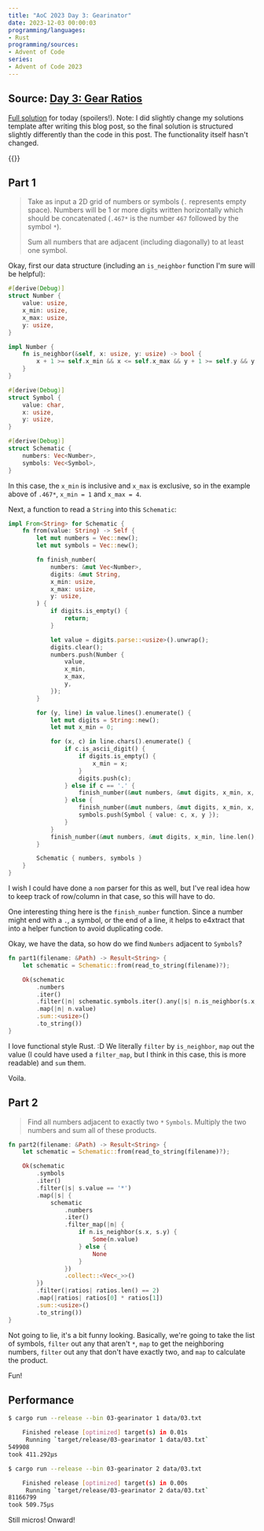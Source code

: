 ```yaml
---
title: "AoC 2023 Day 3: Gearinator"
date: 2023-12-03 00:00:03
programming/languages:
- Rust
programming/sources:
- Advent of Code
series:
- Advent of Code 2023
---
```

## Source: [Day 3: Gear Ratios](https://adventofcode.com/2023/day/3)

[Full solution](https://github.com/jpverkamp/advent-of-code/tree/master/2023/solutions/day03) for today (spoilers!). Note: I did slightly change my solutions template after writing this blog post, so the final solution is structured slightly differently than the code in this post. The functionality itself hasn't changed. 

{{<toc>}}

## Part 1

> Take as input a 2D grid of numbers or symbols (`.` represents empty space). Numbers will be 1 or more digits written horizontally which should be concatenated (`.467*` is the number `467` followed by the symbol `*`). 
>
> Sum all numbers that are adjacent (including diagonally) to at least one symbol. 

<!--more-->

Okay, first our data structure (including an `is_neighbor` function I'm sure will be helpful):

```rust
#[derive(Debug)]
struct Number {
    value: usize,
    x_min: usize,
    x_max: usize,
    y: usize,
}

impl Number {
    fn is_neighbor(&self, x: usize, y: usize) -> bool {
        x + 1 >= self.x_min && x <= self.x_max && y + 1 >= self.y && y <= self.y + 1
    }
}

#[derive(Debug)]
struct Symbol {
    value: char,
    x: usize,
    y: usize,
}

#[derive(Debug)]
struct Schematic {
    numbers: Vec<Number>,
    symbols: Vec<Symbol>,
}
```

In this case, the `x_min` is inclusive and `x_max` is exclusive, so in the example above of `.467*`, `x_min = 1` and `x_max = 4`. 

Next, a function to read a `String` into this `Schematic`:

```rust
impl From<String> for Schematic {
    fn from(value: String) -> Self {
        let mut numbers = Vec::new();
        let mut symbols = Vec::new();

        fn finish_number(
            numbers: &mut Vec<Number>,
            digits: &mut String,
            x_min: usize,
            x_max: usize,
            y: usize,
        ) {
            if digits.is_empty() {
                return;
            }

            let value = digits.parse::<usize>().unwrap();
            digits.clear();
            numbers.push(Number {
                value,
                x_min,
                x_max,
                y,
            });
        }

        for (y, line) in value.lines().enumerate() {
            let mut digits = String::new();
            let mut x_min = 0;

            for (x, c) in line.chars().enumerate() {
                if c.is_ascii_digit() {
                    if digits.is_empty() {
                        x_min = x;
                    }
                    digits.push(c);
                } else if c == '.' {
                    finish_number(&mut numbers, &mut digits, x_min, x, y);
                } else {
                    finish_number(&mut numbers, &mut digits, x_min, x, y);
                    symbols.push(Symbol { value: c, x, y });
                }
            }
            finish_number(&mut numbers, &mut digits, x_min, line.len(), y);
        }

        Schematic { numbers, symbols }
    }
}
```

I wish I could have done a `nom` parser for this as well, but I've real idea how to keep track of row/column in that case, so this will have to do. 

One interesting thing here is the `finish_number` function. Since a number might end with a `.`, a symbol, or the end of a line, it helps to e4xtract that into a helper function to avoid duplicating code. 

Okay, we have the data, so how do we find `Numbers` adjacent to `Symbols`? 

```rust
fn part1(filename: &Path) -> Result<String> {
    let schematic = Schematic::from(read_to_string(filename)?);

    Ok(schematic
        .numbers
        .iter()
        .filter(|n| schematic.symbols.iter().any(|s| n.is_neighbor(s.x, s.y)))
        .map(|n| n.value)
        .sum::<usize>()
        .to_string())
}
```

I love functional style Rust. :D We literally `filter` by `is_neighbor`, `map` out the value (I could have used a `filter_map`, but I think in this case, this is more readable) and `sum` them.

Voila.

## Part 2

> Find all numbers adjacent to exactly two `*` `Symbols`. Multiply the two numbers and sum all of these products. 

```rust
fn part2(filename: &Path) -> Result<String> {
    let schematic = Schematic::from(read_to_string(filename)?);

    Ok(schematic
        .symbols
        .iter()
        .filter(|s| s.value == '*')
        .map(|s| {
            schematic
                .numbers
                .iter()
                .filter_map(|n| {
                    if n.is_neighbor(s.x, s.y) {
                        Some(n.value)
                    } else {
                        None
                    }
                })
                .collect::<Vec<_>>()
        })
        .filter(|ratios| ratios.len() == 2)
        .map(|ratios| ratios[0] * ratios[1])
        .sum::<usize>()
        .to_string())
}
```

Not going to lie, it's a bit funny looking. Basically, we're going to take the list of symbols, `filter` out any that aren't `*`, `map` to get the neighboring numbers, `filter` out any that don't have exactly two, and `map` to calculate the product. 

Fun!

## Performance

```bash
$ cargo run --release --bin 03-gearinator 1 data/03.txt

    Finished release [optimized] target(s) in 0.01s
     Running `target/release/03-gearinator 1 data/03.txt`
549908
took 411.292µs

$ cargo run --release --bin 03-gearinator 2 data/03.txt

    Finished release [optimized] target(s) in 0.00s
     Running `target/release/03-gearinator 2 data/03.txt`
81166799
took 509.75µs
```

Still micros! Onward!